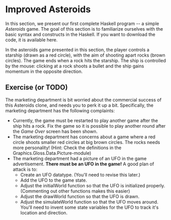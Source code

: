 # Improved Asteroids

In this section, we present our first complete Haskell program -- a simple *Asteroids* game. The goal of this section is to familiarize ourselves with the basic syntax and constructs in the Haskell. If you want to download the code, it is available here.

In the asteroids game presented in this section, the player controls a starship (drawn as a red circle), with the aim of shooting apart rocks (brown circles). The game ends when a rock hits the starship. The ship is controlled by the mouse: clicking at a rock shoots a bullet and the ship gains momentum in the opposite direction.

## Exercise (or TODO)

The marketing department is bit worried about the commercial success of this Asteroids clone, and needs you to perk it up a bit. Specifically, the marketing department has the following complaints:

- Currently, the game must be restarted to play another game after the ship hits a rock. Fix the game so it is possible to play another round after the *Game Over* screen has been shown.
- The marketing department has concerns about a game where a red circle shoots smaller red circles at big brown circles. The rocks needs more personality! (Hint: Check the definitions in the Graphics.Gloss.Data.Picture-module)
- The marketing department had a picture of an UFO in the game advertisement. **There must be an UFO in the game!** A good plan of attack is to:
    - Create an UFO datatype. (You'll need to revise this later.)
    - Add the UFO to the game state.
    - Adjust the initialWorld function so that the UFO is initialized properly. (Commenting out other functions makes this easier)
    - Adjust the drawWorld function so that the UFO is drawn.
    - Adjust the simulateWorld function so that the UFO moves around. You'll need to invent some state variables for the UFO to track it's location and direction.
    
